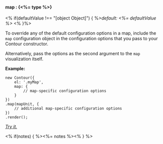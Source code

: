 #### **map** : {<%= type %>}

<% if(defaultValue !== "[object Object]") { %>*default: <%= defaultValue %>* <% }%>

To override any of the default configuration options in a map, include the `map` configuration object in the configuration options that you pass to your Contour constructor.

Alternatively, pass the options as the second argument to the `map` visualization itself.

**Example:**

	new Contour({
		el: '.myMap',
		map: {
			// map-specific configuration options
		}
	})
	.map(mapUnit, {
		// additional map-specific configuration options
	})
	.render();

*[Try it.](<%= jsFiddleLink %>)*

<% if(notes) { %><%= notes %><% } %>

